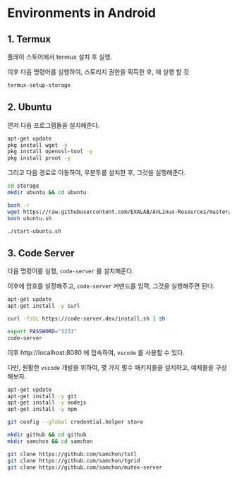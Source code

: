 # Environments in Android
## 1. Termux
플레이 스토어에서 termux 설치 후 실행.

이후 다음 명령어를 실행하여, 스토리지 권한을 획득한 후, 재 실행 할 것

```bash
termux-setup-storage
```




## 2. Ubuntu
먼저 다음 프로그램들을 설치해준다.

```bash
apt-get update
pkg install wget -y
pkg install openssl-tool -y
pkg install proot -y
```

그리고 다음 경로로 이동하여, 우분투를 설치한 후, 그것을 실행해준다.

```bash
cd storage
mkdir ubuntu && cd ubuntu

bash -r
wget https://raw.githubusercontent.com/EXALAB/AnLinux-Resources/master/Scripts/Installer/Ubuntu/ubuntu.sh
bash ubuntu.sh

./start-ubuntu.sh
```




## 3. Code Server
다음 명령어를 실행, `code-server` 를 설치해준다.

이후에 암호를 설정해주고, `code-server` 커맨드를 입력, 그것을 실행해주면 된다.

```bash
apt-get update
apt-get install -y curl

curl -fsSL https://code-server.dev/install.sh | sh

export PASSWORD="1231"
code-server
```

이후 http://localhost:8080 에 접속하여, `vscode` 를 사용할 수 있다. 

다만, 원활한 `vscode` 개발을 위하여, 몇 가지 필수 패키지들을 설치하고, 예제들을 구성해보자.

```bash
apt-get update
apt-get install -y git
apt-get install -y nodejs
apt-get install -y npm

git config --global credential.helper store

mkdir github && cd github
mkdir samchon && cd samchon

git clone https://github.com/samchon/tstl
git clone https://github.com/samchon/tgrid
git clone https://github.com/samchon/mutex-server
```